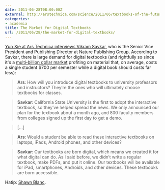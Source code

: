```yaml
---
date: 2011-06-28T08:00:00Z
external: http://arstechnica.com/science/2011/06/textbooks-of-the-future-will-be-born-digital-and-accessible/
categories:
- academia
title: The Market for Digital Textbooks
url: /2011/06/28/the-market-for-digital-textbooks/
---
```


[Yun Xie at Ars Technica interviews Vikram Savkar](http://arstechnica.com/science/2011/06/textbooks-of-the-future-will-be-born-digital-and-accessible/), who is the Senior Vice President and Publishing Director at Nature Publishing Group. According to Savkar, there is large demand for digital textbooks (and rightfully so since it's a [multi-billion dollar market](http://www.washingtonpost.com/wp-dyn/content/article/2008/08/19/AR2008081903230.html) profiting on material that, on average, costs a single student $700 per semester while a digital book should costs far less):

> **Ars**: How will you introduce digital textbooks to university professors and instructors? They’re the ones who will ultimately choose textbooks for classes.

> **Savkar**: California State University is the first to adopt the interactive textbook, so they’ve helped spread the news. We only announced our plan for the textbook about a month ago, and 800 faculty members from colleges signed up the first day to get a demo.

> [...]

> **Ars**: Would a student be able to read these interactive textbooks on laptops, iPads, Android phones, and other devices?

> **Savkar**: Our textbooks are born digital, which means we created it for what digital can do. As I said before, we didn’t write a regular textbook, make PDFs, and put it online. Our textbooks will be available for iPad, smartphones, Androids, and other devices. These textbooks are born accessible.

Hatip: [Shawn Blanc](http://shawnblanc.net/2011/06/digital-texbooks/).
